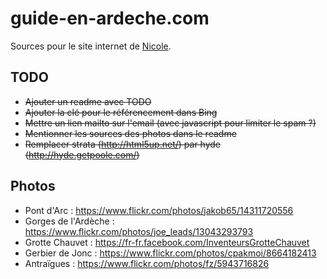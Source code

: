 # guide-en-ardeche.com

Sources pour le site internet de [Nicole](http://guide-en-ardeche.com/).


## TODO

* <del>Ajouter un readme avec TODO</del>
* <del>Ajouter la clé pour le référencement dans Bing</del>
* <del>Mettre un lien mailto sur l'email (avec javascript pour limiter le spam ?)</del>
* <del>Mentionner les sources des photos dans le readme</del>
* <del>Remplacer strata (http://html5up.net/) par hyde (http://hyde.getpoole.com/)</del>

## Photos

* Pont d'Arc : https://www.flickr.com/photos/jakob65/14311720556
* Gorges de l'Ardèche : https://www.flickr.com/photos/joe_leads/13043293793
* Grotte Chauvet : https://fr-fr.facebook.com/InventeursGrotteChauvet
* Gerbier de Jonc : https://www.flickr.com/photos/cpakmoi/8664182413
* Antraïgues : https://www.flickr.com/photos/fz/5943716826
